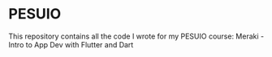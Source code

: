 # PESUIO
This repository contains all the code I wrote for my PESUIO course: 
Meraki - Intro to App Dev with Flutter and Dart
